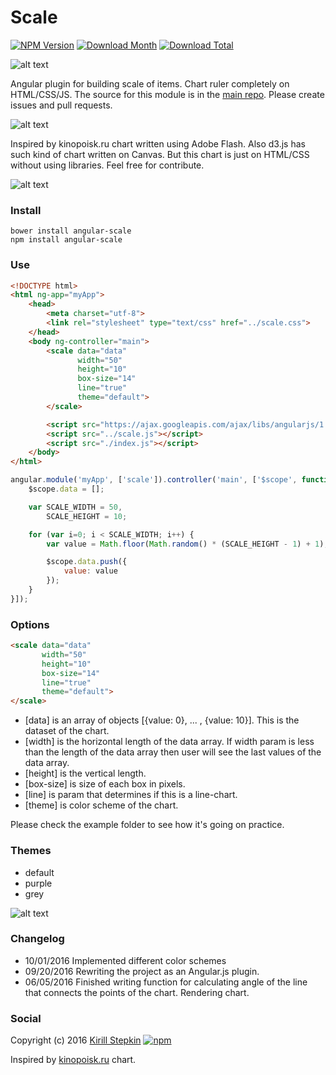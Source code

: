 # Scale

[![NPM Version](https://img.shields.io/npm/v/angular-scale.svg)](https://www.npmjs.com/package/angular-scale)
[![Download Month](https://img.shields.io/npm/dm/angular-scale.svg)](https://www.npmjs.com/package/angular-scale)
[![Download Total](https://img.shields.io/npm/dt/angular-scale.svg)](https://www.npmjs.com/package/angular-scale)

![alt text](https://raw.githubusercontent.com/kirillstepkin/scale/master/img/placeit1.jpg)

Angular plugin for building scale of items. Chart ruler completely on HTML/CSS/JS. The source for this module is in the [main repo](https://github.com/kirillstepkin/scale). Please create issues and pull requests.

![alt text](https://raw.githubusercontent.com/kirillstepkin/scale/master/img/output_eSVfyQ.gif)

Inspired by kinopoisk.ru chart written using Adobe Flash. Also d3.js has such kind of chart written on Canvas. But this chart is just on HTML/CSS without using libraries. Feel free for contribute.

![alt text](https://raw.githubusercontent.com/kirillstepkin/scale/master/img/84d858c0af.png)

### Install

```
bower install angular-scale 
npm install angular-scale 
```

### Use

```html
<!DOCTYPE html>
<html ng-app="myApp">
	<head>
		<meta charset="utf-8">
		<link rel="stylesheet" type="text/css" href="../scale.css">
	</head>
	<body ng-controller="main">
		<scale data="data" 
			   width="50" 
			   height="10"
			   box-size="14"
			   line="true"
			   theme="default">
		</scale>

		<script src="https://ajax.googleapis.com/ajax/libs/angularjs/1.5.7/angular.min.js"></script>
		<script src="../scale.js"></script>
		<script src="./index.js"></script>
	</body>
</html>
```

```javascript
angular.module('myApp', ['scale']).controller('main', ['$scope', function($scope) {
	$scope.data = [];

	var SCALE_WIDTH = 50,
	    SCALE_HEIGHT = 10;

	for (var i=0; i < SCALE_WIDTH; i++) {
		var value = Math.floor(Math.random() * (SCALE_HEIGHT - 1) + 1);

		$scope.data.push({
			value: value
		});
	}
}]);
```

### Options

```html
<scale data="data" 
	   width="50" 
	   height="10"
	   box-size="14"
	   line="true"
	   theme="default">
</scale>
```

* [data] is an array of objects [{value: 0}, ... , {value: 10}]. This is the dataset of the chart.
* [width] is the horizontal length of the data array. If width param is less than the length of the data array then user will see the last values of the data array. 
* [height] is the vertical length.
* [box-size] is size of each box in pixels.
* [line] is param that determines if this is a line-chart.
* [theme] is color scheme of the chart.

Please check the example folder to see how it's going on practice.

### Themes

* default
* purple
* grey

![alt text](https://raw.githubusercontent.com/kirillstepkin/scale/master/img/024486fd94.jpg)

### Changelog

* 10/01/2016 Implemented different color schemes
* 09/20/2016 Rewriting the project as an Angular.js plugin.
* 06/05/2016 Finished writing function for calculating angle of the line that connects the points of the chart. Rendering chart.

### Social

Copyright (c) 2016 [Kirill Stepkin](https://www.npmjs.com/~kirillstyopkin) [![npm](https://img.shields.io/npm/l/express.svg?maxAge=2592000)](https://github.com/kirillstepkin/scale)

Inspired by [kinopoisk.ru](https://www.kinopoisk.ru/) chart.

